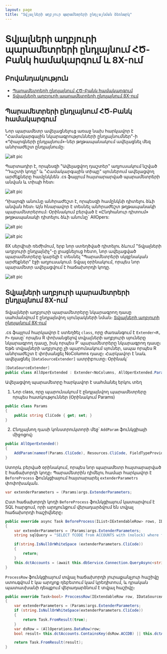 ```yaml
---
layout: page
title: "Տվյալների աղբյուր պարամետրերի ընդլայնման ձեռնարկ" 
---
```


# Տվյալների աղբյուրի պարամետրերի ընդլայնում ՀԾ-Բանկ համակարգում և 8X-ում

## Բովանդակություն
* [Պարամետրերի ընդլայնում ՀԾ-Բանկ համակարգում](#պարամետրերի_ընդլայնում_ՀԾ-Բանկ_համակարգում)
* [Տվյալների աղբյուրի պարամետրերի ընդլայնում 8X-ում](#տվյալների-աղբյուրի-պարամետրերի-ընդլայնում-8X)

## Պարամետրերի ընդլայնում ՀԾ-Բանկ համակարգում

Նոր պարամետր ավելացնելուց առաջ նախ հարկավոր է "Համակարգային նկարագրությունների ընդլայնումներ"-ի  «Դիալոգների ընդլայնում»-ներ թղթապանակում ավելացնել մեզ անհրաժեշտ ընդլայնումը։

![alt pic](https://github.com/armsoft/as8x-docs/blob/main/src/extenstions/definitions/ds_extender_param_guide_dialog_extensions.png)

Պարտադիր է, որպեսզի "Ավելացվող դաշտեր" աղյուսակում նշված "Դաշտի կոդը" և "Համակարգային տիպը" սյուներում ավելացվող արժեքները համընկնեն .cs ֆայլում հայտարարված պարամետրերի անվան և տիպի հետ։

![alt pic](https://github.com/armsoft/as8x-docs/blob/main/src/extenstions/definitions/ds_extender_param_guide_dialog_extensions_create.png)

Դիալոգի անունը անհրաժեշտ է, որպեսզի համընկնի դիտելու ձևի անվան հետ։ Այն հնարավոր է տեսնել անհրաժեշտ թղթապանակի պարամետրերում։ Օրինակում բերված է «Ընդհանուր դիտում» թղթապանակի դիտելու ձևի անունը` AllOpers:

![alt pic](https://github.com/armsoft/as8x-docs/blob/main/src/extenstions/definitions/ds_extender_param_guide_folder_param.png)

![alt pic](https://github.com/armsoft/as8x-docs/blob/main/src/extenstions/definitions/ds_extender_param_guide_folder_param_name.png)

8X սերվիսի ռեժիմում, երբ նոր ստեղծված դիտելու ձևում "Տվյալների աղբյուրի ընդլայնիչ"-ը լրացնելուց հետո, նոր ավելացված պարամետրերը կարելի է տեսնել "Պարամետրերի սկզբնական արժեքներ" էջի աղյուսակում։
Տվյալ օրինակում, որպես նոր պարամետր ավելացվում է հաճախորդի կոդը.

![alt pic](https://github.com/armsoft/as8x-docs/blob/main/src/extenstions/definitions/ds_extender_param_guide_extend_params.png)

## Տվյալների աղբյուրի պարամետրերի ընդլայնում 8X-ում

Տվյալների աղբյուրի պարամետրերը նկարագրող դասը սահմանվում է ընդլայնվող սյունյակների նման։ [Տվյալների աղբյուրի ընդլայնում 8X-ում](https://github.com/armsoft/as8x-docs/blob/main/src/extenstions/definitions/ds_extender_guide.md)

.cs ֆայլում հարկավոր է ստեղծել ```class```, որը ժառանգում է ```Extender<R, P>``` դասը՝ որպես R փոխանցելով տվյալների աղբյուրի սյուները նկարագրող դասը, իսկ որպես P՝ պարամետրերը նկարագրող դասը։ Եթե տվյալների աղբյուրը չի պարունակում սյուներ, ապա որպես R անհրաժեշտ է փոխանցել NoColumns դասը։ Հարկավոր է նաև ավելացնել ```[DataSourceExtender]``` ատրիբուտը։ Օրինակ՝

```cs
[DataSourceExtender]
public class AllOperExtended : Extender<NoColumns, AllOperExtended.Params>
```

Ավելացվող պարամետրը հարկավոր է սահմանել երկու տեղ
1. Նոր class, որը պարունակում է ընդլայնվող պարամետրերը որպես հատկություններ  (Օրինակում Params)

``` cs
public class Params
{
    public string CliCode { get; set; }
}
```
2. Ընդլայնող դասի կոնստրուկտորի մեջ՝ ```AddParam``` ֆունկցիայի միջոցով։
``` cs
public AllOperExtended()
{
    AddParam(nameof(Params.CliCode), Resources.CliCode, FieldTypeProvider.GetStringFieldType(Constants.LenClient ));           
}
```

Ստորև բերված օրինակում, որպես նոր պարամետր հայտարարված է հաճախորդի կոդը։ Պարամետրին դիմելու համար հարկավոր է ```BeforeProcess``` ֆունկցիայում հայտարարել ```extenderParametrs``` փոփոխական.

``` cs
var extenderParameters = (Params)args.ExtenderParameters;
```
Ըստ հաճախորդի կոդի ```BeforeProcess``` ֆունկցիայում կատարվում է SQL հարցում, որի արդյունքում վերադարձվում են տվյալ հաճախորդի հաշիվները։

``` cs
public override async Task BeforeProcess(IList<IExtendableRow> rows, IDataSourceArgs args)
{
    var extenderParameters = (Params)args.ExtenderParameters;
    string sqlQuery = "SELECT fCODE from ACCOUNTS with (nolock) where fCLICODE=@CliCode";         

    if(string.IsNullOrWhiteSpace (extenderParameters.CliCode))
    {
        return;
    }
    this.dctAccounts = (await this.dbService.Connection.QueryAsync<string>(sqlQuery, new { CliCode= extenderParameters.CliCode.Trim()})).ToDictionary(item => item, item => item);
}
```

```ProcessRow``` ֆունկցիայում տվյալ հաճախորդի յուրաքանչյուր հաշիվը ստուգվում է կա արդյոք դեբետում կամ կրեդիտում, և դրական պատասխանի դեպքում վերադարձնում է տվյալ հաշիվը։

``` cs
public override Task<bool> ProccessRow(IExtendableRow row, IDataSourceArgs args)
{
    var extenderParameters = (Params)args.ExtenderParameters;
    if (string.IsNullOrWhiteSpace(extenderParameters.CliCode))
    {
        return Task.FromResult(true);
    }
    var dsRow = (AllOperations.DataRow)row;            
    bool result= this.dctAccounts.ContainsKey(dsRow.ACCDB) || this.dctAccounts.ContainsKey(dsRow.ACCCR);

    return Task.FromResult(result);
}

```












